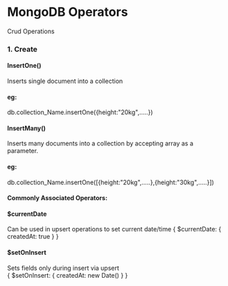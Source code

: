 
# MongoDB Operators

Crud Operations

### 1. Create

#### InsertOne()
Inserts single document into a collection

#### eg:

db.collection_Name.insertOne({height:"20kg",.....})

#### InsertMany()
Inserts many documents into a collection by accepting array as a parameter.

#### eg:

db.collection_Name.insertOne([{height:"20kg",.....},{height:"30kg",.....}])

#### Commonly Associated Operators:

#### $currentDate

Can be used in upsert operations to set current date/time
	{ $currentDate: { createdAt: true } }

#### $setOnInsert	

Sets fields only during insert via upsert	
{ $setOnInsert: { createdAt: new Date() } }
